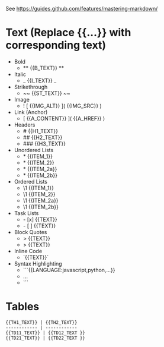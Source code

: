 See https://guides.github.com/features/mastering-markdown/

# Text (Replace {{...}} with corresponding text)

* Bold
  * \*\* {{B_TEXT}} \*\*
* Italic
  * \_ {{I_TEXT}} \_
* Strikethrough
  * \~\~ {{ST_TEXT}} \~\~
* Image
  * \! \[ {{IMG_ALT}} \]\( {{IMG_SRC}} \)
* Link (Anchor)
  * \[ {{A_CONTENT}} \]\( {{A_HREF}} \)
* Headers
  * \# {{H1_TEXT}}
  * \#\# {{H2_TEXT}}
  * \#\#\# {{H3_TEXT}}
* Unordered Lists
  * \* {{ITEM_1}}
  * \* {{ITEM_2}}
  *   \* {{ITEM_2a}}
  *   \* {{ITEM_2b}}
* Ordered Lists
  * \1 {{ITEM_1}}
  * \1 {{ITEM_2}}
  *   \1 {{ITEM_2a}}
  *   \1 {{ITEM_2b}}
* Task Lists
  * \- \[x\] {{TEXT}}
  * \- \[ \] {{TEXT}}
* Block Quotes
  * \> {{TEXT}}
  * \> {{TEXT}}
* Inline Code
  * \`{{TEXT}}\`
* Syntax Highlighting
  * \`\`\`{{LANGUAGE:javascript,python,...}}
  * ...
  * \`\`\`

# Tables

```
{{TH1_TEXT}} | {{TH2_TEXT}}
------------ | ------------
{{TD11_TEXT}} | {{TD12_TEXT }}
{{TD21_TEXT}} | {{TD22_TEXT }}
```

